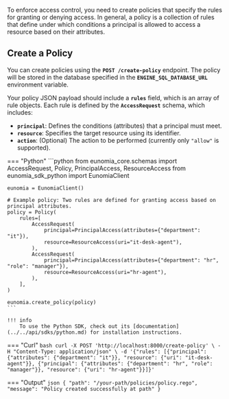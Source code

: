 To enforce access control, you need to create policies that specify the rules for granting or denying access. In general, a policy is a collection of rules that define under which conditions a principal is allowed to access a resource based on their attributes. 
 
## Create a Policy

You can create policies using the **`POST /create-policy`** endpoint. The policy will be stored in the database specified in the **`ENGINE_SQL_DATABASE_URL`** environment variable.

Your policy JSON payload should include a **`rules`** field, which is an array of rule objects. Each rule is defined by the **`AccessRequest`** schema, which includes:

- **`principal`**: Defines the conditions (attributes) that a principal must meet.
- **`resource`**: Specifies the target resource using its identifier.
- **`action`**: (Optional) The action to be performed (currently only `"allow"` is supported).

=== "Python"
    ```python
    from eunomia_core.schemas import AccessRequest, Policy, PrincipalAccess, ResourceAccess
    from eunomia_sdk_python import EunomiaClient

    eunomia = EunomiaClient()

    # Example policy: Two rules are defined for granting access based on principal attributes.
    policy = Policy(
        rules=[
            AccessRequest(
                principal=PrincipalAccess(attributes={"department": "it"}),
                resource=ResourceAccess(uri="it-desk-agent"),
            ),
            AccessRequest(
                principal=PrincipalAccess(attributes={"department": "hr", "role": "manager"}),
                resource=ResourceAccess(uri="hr-agent"),
            ),
        ],
    )

    eunomia.create_policy(policy)
    ```

    !!! info
        To use the Python SDK, check out its [documentation](../../api/sdks/python.md) for installation instructions.

=== "Curl"
    ```bash
    curl -X POST 'http://localhost:8000/create-policy' \
    -H "Content-Type: application/json" \
    -d '{"rules": [{"principal": {"attributes": {"department": "it"}}, "resource": {"uri": "it-desk-agent"}}, {"principal": {"attributes": {"department": "hr", "role": "manager"}}, "resource": {"uri": "hr-agent"}}]}'
    ```

=== "Output"
    ```json
    {
        "path": "/your-path/policies/policy.rego",
        "message": "Policy created successfully at path"
    }
    ```
